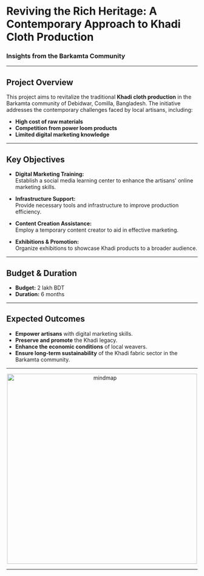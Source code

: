 # Reviving the Rich Heritage: A Contemporary Approach to Khadi Cloth Production  
### Insights from the Barkamta Community

---

## Project Overview

This project aims to revitalize the traditional **Khadi cloth production** in the Barkamta community of Debidwar, Comilla, Bangladesh. The initiative addresses the contemporary challenges faced by local artisans, including:

- **High cost of raw materials**
- **Competition from power loom products**
- **Limited digital marketing knowledge**

---

## Key Objectives

- **Digital Marketing Training:**  
  Establish a social media learning center to enhance the artisans' online marketing skills.

- **Infrastructure Support:**  
  Provide necessary tools and infrastructure to improve production efficiency.

- **Content Creation Assistance:**  
  Employ a temporary content creator to aid in effective marketing.

- **Exhibitions & Promotion:**  
  Organize exhibitions to showcase Khadi products to a broader audience.

---

## Budget & Duration

- **Budget:** 2 lakh BDT
- **Duration:** 6 months

---

## Expected Outcomes

- **Empower artisans** with digital marketing skills.
- **Preserve and promote** the Khadi legacy.
- **Enhance the economic conditions** of local weavers.
- **Ensure long-term sustainability** of the Khadi fabric sector in the Barkamta community.

---

<div align="center">
  <img src="https://github.com/user-attachments/assets/ca36df27-3103-4bf7-8bed-f946287e5bed" alt="mindmap" width="500"/>
</div>

---
